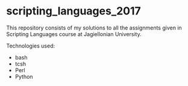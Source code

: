 # scripting_languages_2017
This repository consists of my solutions to all the assignments given in Scripting Languages course at Jagiellonian University.

Technologies used: 
* bash
* tcsh
* Perl
* Python
